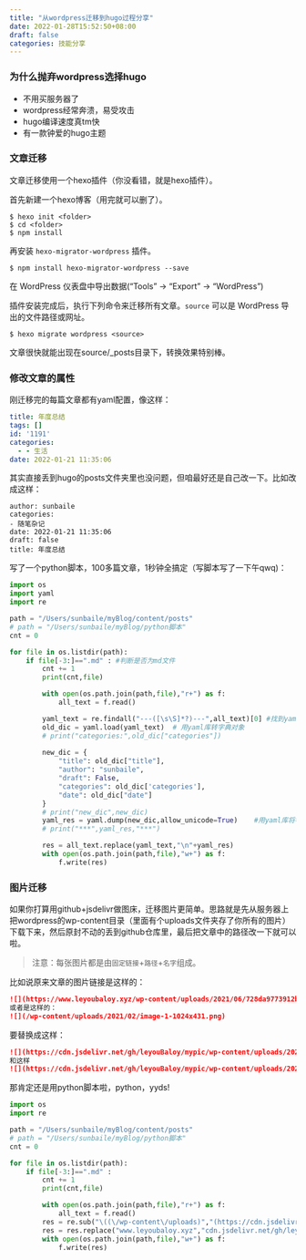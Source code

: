 ```yaml
---
title: "从wordpress迁移到hugo过程分享"
date: 2022-01-28T15:52:50+08:00
draft: false
categories: 技能分享
---
```


### 为什么抛弃wordpress选择hugo

* 不用买服务器了
* wordpress经常奔溃，易受攻击
* hugo编译速度真tm快
* 有一款钟爱的hugo主题

### 文章迁移

文章迁移使用一个hexo插件（你没看错，就是hexo插件）。

首先新建一个hexo博客（用完就可以删了）。

```shell
$ hexo init <folder>
$ cd <folder>
$ npm install
```

再安装 `hexo-migrator-wordpress` 插件。

```shell
$ npm install hexo-migrator-wordpress --save
```

在 WordPress 仪表盘中导出数据(“Tools” → “Export” → “WordPress”)

插件安装完成后，执行下列命令来迁移所有文章。`source` 可以是 WordPress 导出的文件路径或网址。

```shell
$ hexo migrate wordpress <source>
```

文章很快就能出现在source/_posts目录下，转换效果特别棒。

### 修改文章的属性

刚迁移完的每篇文章都有yaml配置，像这样：

```yaml
title: 年度总结
tags: []
id: '1191'
categories:
  - - 生活
date: 2022-01-21 11:35:06
```

其实直接丢到hugo的posts文件夹里也没问题，但咱最好还是自己改一下。比如改成这样：

```
author: sunbaile
categories:
- 随笔杂记
date: 2022-01-21 11:35:06
draft: false
title: 年度总结
```

写了一个python脚本，100多篇文章，1秒钟全搞定（写脚本写了一下午qwq)：

```python
import os
import yaml
import re

path = "/Users/sunbaile/myBlog/content/posts"
# path = "/Users/sunbaile/myBlog/python脚本"
cnt = 0

for file in os.listdir(path):
    if file[-3:]==".md" : #判断是否为md文件
        cnt += 1
        print(cnt,file)

        with open(os.path.join(path,file),"r+") as f:
            all_text = f.read()

        yaml_text = re.findall("---([\s\S]*?)---",all_text)[0] #找到yaml字符串
        old_dic = yaml.load(yaml_text)  # 用yaml库转字典对象
        # print("categories:",old_dic["categories"])
        
        new_dic = {
            "title": old_dic["title"],
            "author": "sunbaile",
            "draft": False,
            "categories": old_dic['categories'],
            "date": old_dic["date"]
        }
        # print("new_dic",new_dic)
        yaml_res = yaml.dump(new_dic,allow_unicode=True)    #用yaml库将字典解析为yaml字符串
        # print("***",yaml_res,"***")

        res = all_text.replace(yaml_text,"\n"+yaml_res)
        with open(os.path.join(path,file),"w+") as f:
            f.write(res)
```



### 图片迁移

如果你打算用github+jsdelivr做图床，迁移图片更简单。思路就是先从服务器上把wordpress的wp-content目录（里面有个uploads文件夹存了你所有的图片）下载下来，然后原封不动的丢到github仓库里，最后把文章中的路径改一下就可以啦。

> 注意：每张图片都是由`固定链接`+`路径`+`名字`组成。

比如说原来文章的图片链接是这样的：

```markdown
![](https://www.leyoubaloy.xyz/wp-content/uploads/2021/06/728da9773912b31b0c11b3568418367adab4e154.jpg)
或者是这样的：
![](/wp-content/uploads/2021/02/image-1-1024x431.png)
```

要替换成这样：

```markdown
![](https://cdn.jsdelivr.net/gh/leyouBaloy/mypic/wp-content/uploads/2021/06/728da9773912b31b0c11b3568418367adab4e154.jpg)
和这样
![](https://cdn.jsdelivr.net/gh/leyouBaloy/mypic/wp-content/uploads/2021/02/image-1-1024x431.png)
```

那肯定还是用python脚本啦，python，yyds!

```python
import os
import re

path = "/Users/sunbaile/myBlog/content/posts"
# path = "/Users/sunbaile/myBlog/python脚本"
cnt = 0

for file in os.listdir(path):
    if file[-3:]==".md" :
        cnt += 1
        print(cnt,file)

        with open(os.path.join(path,file),"r+") as f:
            all_text = f.read()
        res = re.sub("\((\/wp-content\/uploads)","(https://cdn.jsdelivr.net/gh/leyouBaloy/mypic/wp-content/uploads/",all_text)
        res = res.replace("www.leyoubaloy.xyz","cdn.jsdelivr.net/gh/leyouBaloy/mypic")
        with open(os.path.join(path,file),"w+") as f:
            f.write(res)
```









